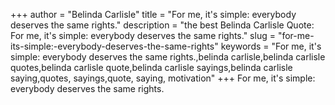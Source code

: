 +++
author = "Belinda Carlisle"
title = "For me, it's simple: everybody deserves the same rights."
description = "the best Belinda Carlisle Quote: For me, it's simple: everybody deserves the same rights."
slug = "for-me-its-simple:-everybody-deserves-the-same-rights"
keywords = "For me, it's simple: everybody deserves the same rights.,belinda carlisle,belinda carlisle quotes,belinda carlisle quote,belinda carlisle sayings,belinda carlisle saying,quotes, sayings,quote, saying, motivation"
+++
For me, it's simple: everybody deserves the same rights.
